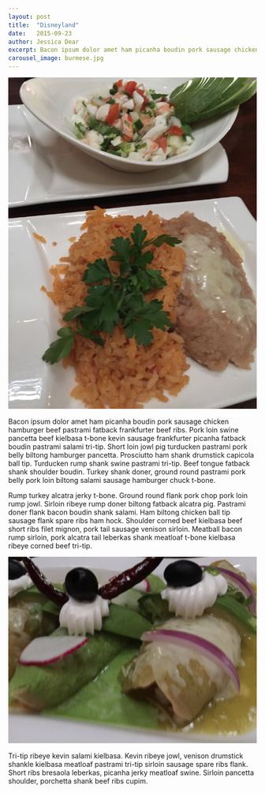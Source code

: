 ```yaml
---
layout: post
title:  "Disneyland"
date:   2015-09-23
author: Jessica Dear
excerpt: Bacon ipsum dolor amet ham picanha boudin pork sausage chicken hamburger beef pastrami fatback frankfurter beef ribs. Pork loin swine pancetta beef kielbasa t-bone kevin sausage frankfurter picanha fatback boudin pastrami salami tri-tip. Short loin jowl pig turducken pastrami pork belly biltong hamburger pancetta. Prosciutto ham shank drumstick capicola ball tip. Turducken rump shank swine pastrami tri-tip. Beef tongue fatback shank shoulder boudin. Turkey shank doner, ground round pastrami pork belly pork loin biltong salami sausage hamburger chuck t-bone.
carousel_image: burmese.jpg
---
```



![enchilada](/images/javiers2.jpg)

Bacon ipsum dolor amet ham picanha boudin pork sausage chicken hamburger beef pastrami fatback frankfurter beef ribs. Pork loin swine pancetta beef kielbasa t-bone kevin sausage frankfurter picanha fatback boudin pastrami salami tri-tip. Short loin jowl pig turducken pastrami pork belly biltong hamburger pancetta. Prosciutto ham shank drumstick capicola ball tip. Turducken rump shank swine pastrami tri-tip. Beef tongue fatback shank shoulder boudin. Turkey shank doner, ground round pastrami pork belly pork loin biltong salami sausage hamburger chuck t-bone.

Rump turkey alcatra jerky t-bone. Ground round flank pork chop pork loin rump jowl. Sirloin ribeye rump doner biltong fatback alcatra pig. Pastrami doner flank bacon boudin shank salami. Ham biltong chicken ball tip sausage flank spare ribs ham hock. Shoulder corned beef kielbasa beef short ribs filet mignon, pork tail sausage venison sirloin. Meatball bacon rump sirloin, pork alcatra tail leberkas shank meatloaf t-bone kielbasa ribeye corned beef tri-tip.

![beans](/images/javiers_awesome.jpg)

Tri-tip ribeye kevin salami kielbasa. Kevin ribeye jowl, venison drumstick shankle kielbasa meatloaf pastrami tri-tip sirloin sausage spare ribs flank. Short ribs bresaola leberkas, picanha jerky meatloaf swine. Sirloin pancetta shoulder, porchetta shank beef ribs cupim.

